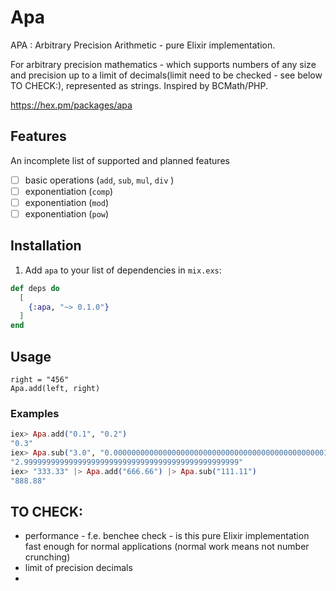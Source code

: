 # Apa

APA : Arbitrary Precision Arithmetic - pure Elixir implementation.

For arbitrary precision mathematics - which supports numbers of any size and precision up to a limit of decimals(limit need to be checked - see below TO CHECK:), represented as strings. Inspired by BCMath/PHP.

https://hex.pm/packages/apa

## Features

An incomplete list of supported and planned features

 - [ ] basic operations (`add`, `sub`, `mul`, `div` )
 - [ ] exponentiation (`comp`)
 - [ ] exponentiation (`mod`)
 - [ ] exponentiation (`pow`)

## Installation

  1. Add `apa` to your list of dependencies in `mix.exs`:


```elixir
def deps do
  [
    {:apa, "~> 0.1.0"}
  ]
end
```

## Usage

```left = "123"
right = "456"
Apa.add(left, right)
```

### Examples

```elixir
iex> Apa.add("0.1", "0.2")
"0.3"
iex> Apa.sub("3.0", "0.000000000000000000000000000000000000000000000001")
"2.999999999999999999999999999999999999999999999999"
iex> "333.33" |> Apa.add("666.66") |> Apa.sub("111.11")
"888.88"
```

## TO CHECK:

- performance - f.e. benchee check - is this pure Elixir implementation fast enough for normal applications (normal work means not number crunching)
- limit of precision decimals
- 